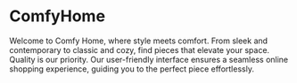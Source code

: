# ComfyHome
 Welcome to Comfy Home, where style meets comfort. From sleek and contemporary to classic and cozy, find pieces that elevate your space. Quality is our priority. Our user-friendly interface ensures a seamless online shopping experience, guiding you to the perfect piece effortlessly.
